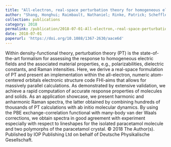 ```yaml
---
title: "All-electron, real-space perturbation theory for homogeneous electric fields: Theory, implementation, and application within DFT"
author: "Shang, Honghui; Raimbault, Nathaniel; Rinke, Patrick; Scheffler, Matthias; Rossi, Mariana; Carbogno, Christian"
collection: publications
category: 2018
permalink: /publication/2018-07-01-All-electron,-real-space-perturbation-theory-for-homogeneous-electric-fields:-Theory,-implementation,-and-application-within-DFT
date: 2018-07-01
paperurl: 'https://doi.org/10.1088/1367-2630/aace6d'
---
```


Within density-functional theory, perturbation theory (PT) is the state-of-the-art formalism for assessing the response to homogeneous electric fields and the associated material properties, e.g., polarizabilities, dielectric constants, and Raman intensities. Here, we derive a real-space formulation of PT and present an implementation within the all-electron, numeric atom-centered orbitals electronic structure code FHI-aims that allows for massively parallel calculations. As demonstrated by extensive validation, we achieve a rapid computation of accurate response properties of molecules and solids. As an application showcase, we present harmonic and anharmonic Raman spectra, the latter obtained by combining hundreds of thousands of PT calculations with ab initio molecular dynamics. By using the PBE exchange-correlation functional with many-body van der Waals corrections, we obtain spectra in good agreement with experiment especially with respect to lineshapes for the isolated paracetamol molecule and two polymorphs of the paracetamol crystal. © 2018 The Author(s). Published by IOP Publishing Ltd on behalf of Deutsche Physikalische Gesellschaft.
